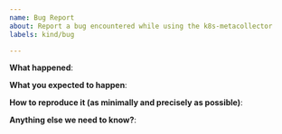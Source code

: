 ```yaml
---
name: Bug Report
about: Report a bug encountered while using the k8s-metacollector
labels: kind/bug

---
```


<!-- Please use this template while reporting a bug and provide as much info as possible. Not doing so may result in your bug not being addressed in a timely manner. Thanks!

If the matter is security related, please disclose it privately via https://khulnasoft.com/security/
-->

**What happened**:

**What you expected to happen**:

**How to reproduce it (as minimally and precisely as possible)**:

**Anything else we need to know?**:

